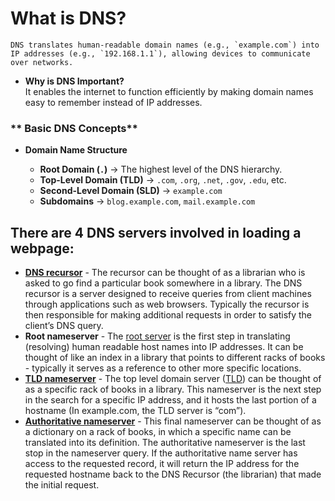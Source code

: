 
# **What is DNS?**  
    DNS translates human-readable domain names (e.g., `example.com`) into IP addresses (e.g., `192.168.1.1`), allowing devices to communicate over networks.
- **Why is DNS Important?**  
    It enables the internet to function efficiently by making domain names easy to remember instead of IP addresses.


### ** Basic DNS Concepts**

- **Domain Name Structure**
    
    - **Root Domain (`.`)** → The highest level of the DNS hierarchy.
    - **Top-Level Domain (TLD)** → `.com`, `.org`, `.net`, `.gov`, `.edu`, etc.
    - **Second-Level Domain (SLD)** → `example.com`
    - **Subdomains** → `blog.example.com`, `mail.example.com`
## There are 4 DNS servers involved in loading a webpage:

- **[DNS recursor](https://www.cloudflare.com/learning/dns/dns-server-types/)** - The recursor can be thought of as a librarian who is asked to go find a particular book somewhere in a library. The DNS recursor is a server designed to receive queries from client machines through applications such as web browsers. Typically the recursor is then responsible for making additional requests in order to satisfy the client’s DNS query.
- **Root nameserver** - The [root server](https://www.cloudflare.com/learning/dns/glossary/dns-root-server/) is the first step in translating (resolving) human readable host names into IP addresses. It can be thought of like an index in a library that points to different racks of books - typically it serves as a reference to other more specific locations.
- **[TLD nameserver](https://www.cloudflare.com/learning/dns/dns-server-types/)** - The top level domain server ([TLD](https://www.cloudflare.com/learning/dns/top-level-domain/)) can be thought of as a specific rack of books in a library. This nameserver is the next step in the search for a specific IP address, and it hosts the last portion of a hostname (In example.com, the TLD server is “com”).
- **[Authoritative nameserver](https://www.cloudflare.com/learning/dns/dns-server-types/)** - This final nameserver can be thought of as a dictionary on a rack of books, in which a specific name can be translated into its definition. The authoritative nameserver is the last stop in the nameserver query. If the authoritative name server has access to the requested record, it will return the IP address for the requested hostname back to the DNS Recursor (the librarian) that made the initial request.